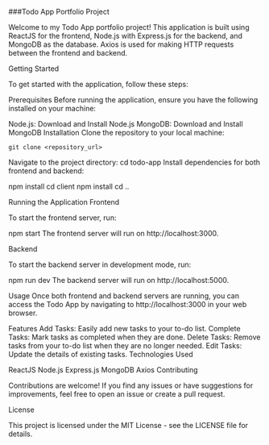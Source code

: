 ###Todo App Portfolio Project

Welcome to my Todo App portfolio project! This application is built using ReactJS for the frontend, Node.js with Express.js for the backend, and MongoDB as the database. Axios is used for making HTTP requests between the frontend and backend.

Getting Started

To get started with the application, follow these steps:

Prerequisites
Before running the application, ensure you have the following installed on your machine:

Node.js: Download and Install Node.js
MongoDB: Download and Install MongoDB
Installation
Clone the repository to your local machine:


```
git clone <repository_url>
```
Navigate to the project directory:
cd todo-app
Install dependencies for both frontend and backend:

npm install
cd client
npm install
cd ..


Running the Application
Frontend

To start the frontend server, run:

npm start
The frontend server will run on http://localhost:3000.


Backend

To start the backend server in development mode, run:

npm run dev
The backend server will run on http://localhost:5000.



Usage
Once both frontend and backend servers are running, you can access the Todo App by navigating to http://localhost:3000 in your web browser.

Features
Add Tasks: Easily add new tasks to your to-do list.
Complete Tasks: Mark tasks as completed when they are done.
Delete Tasks: Remove tasks from your to-do list when they are no longer needed.
Edit Tasks: Update the details of existing tasks.
Technologies Used

ReactJS
Node.js
Express.js
MongoDB
Axios
Contributing

Contributions are welcome! If you find any issues or have suggestions for improvements, feel free to open an issue or create a pull request.

License

This project is licensed under the MIT License - see the LICENSE file for details.

